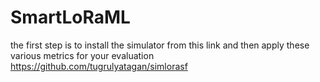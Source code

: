 # SmartLoRaML
the first step is to install the simulator from this link and then apply these various metrics for your evaluation 
https://github.com/tugrulyatagan/simlorasf
